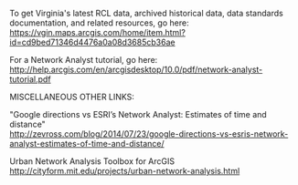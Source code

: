 To get Virginia's latest RCL data, archived historical data, data standards documentation, and related resources, go here: 
https://vgin.maps.arcgis.com/home/item.html?id=cd9bed71346d4476a0a08d3685cb36ae

For a Network Analyst tutorial, go here:  
http://help.arcgis.com/en/arcgisdesktop/10.0/pdf/network-analyst-tutorial.pdf


MISCELLANEOUS OTHER LINKS:  

"Google directions vs ESRI’s Network Analyst: Estimates of time and distance"  
http://zevross.com/blog/2014/07/23/google-directions-vs-esris-network-analyst-estimates-of-time-and-distance/

Urban Network Analysis Toolbox for ArcGIS  
http://cityform.mit.edu/projects/urban-network-analysis.html


